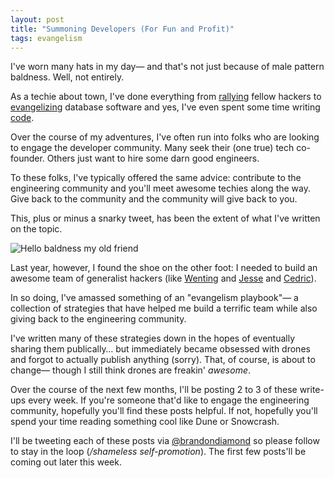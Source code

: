 ```yaml
---
layout: post
title: "Summoning Developers (For Fun and Profit)"
tags: evangelism
---
```


I've worn many hats in my day&mdash; and that's not just because of male pattern baldness. Well, not entirely.

As a techie about town, I've done everything from [rallying](http://bits.blogs.nytimes.com/2012/01/18/techies-plan-to-take-sopa-protest-to-the-streets/) fellow hackers to [evangelizing](http://mongodb.com) database software and yes, I've even spent some time writing [code](http://huffingtonpost.com/code).

Over the course of my adventures, I've often run into folks who are looking to engage the developer community. Many seek their (one true) tech co-founder. Others just want to hire some darn good engineers.

To these folks, I've typically offered the same advice: contribute to the engineering community and you'll meet awesome techies along the way. Give back to the community and the community will give back to you.

This, plus or minus a snarky tweet, has been the extent of what I've written on the topic.

![Hello baldness my old friend](http://i.imgur.com/6ZjCSvY.jpg)

Last year, however, I found the shoe on the other foot: I needed to build an awesome team of generalist hackers (like [Wenting](http://wentin.co) and [Jesse](http://toomanybees.com) and [Cedric](http://vvvnt.com)).

In so doing, I've amassed something of an "evangelism playbook"&mdash; a collection of strategies that have helped me build a terrific team while also giving back to the engineering community.

I've written many of these strategies down in the hopes of eventually sharing them publically&hellip; but immediately became obsessed with drones and forgot to actually publish anything (sorry). That, of course, is about to change&mdash; though I still think drones are freakin' *awesome*.

Over the course of the next few months, I'll be posting 2 to 3 of these write-ups every week. If you're someone that'd like to engage the engineering community, hopefully you'll find these posts helpful. If not, hopefully you'll spend your time reading something cool like Dune or Snowcrash.

I'll be tweeting each of these posts via [@brandondiamond](http://twitter.com/brandondiamond) so please follow to stay in the loop (*/shameless self-promotion*).  The first few posts'll be coming out later this week.

